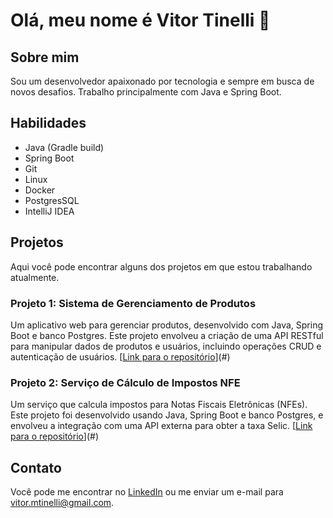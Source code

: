 # Olá, meu nome é Vitor Tinelli 👋

## Sobre mim
Sou um desenvolvedor apaixonado por tecnologia e sempre em busca de novos desafios. Trabalho principalmente com Java e Spring Boot.

## Habilidades
- Java (Gradle build)
- Spring Boot
- Git
- Linux
- Docker
- PostgresSQL
- IntelliJ IDEA

## Projetos
Aqui você pode encontrar alguns dos projetos em que estou trabalhando atualmente.

### Projeto 1: Sistema de Gerenciamento de Produtos
Um aplicativo web para gerenciar produtos, desenvolvido com Java, Spring Boot e banco Postgres. Este projeto envolveu a criação de uma API RESTful para manipular dados de produtos e usuários, incluindo operações CRUD e autenticação de usuários. [[Link para o repositório](https://github.com/VitorTinelli/Product-Managment-System)](#)

### Projeto 2: Serviço de Cálculo de Impostos NFE
Um serviço que calcula impostos para Notas Fiscais Eletrônicas (NFEs). Este projeto foi desenvolvido usando Java, Spring Boot e banco Postgres, e envolveu a integração com uma API externa para obter a taxa Selic. [[Link para o repositório](https://github.com/VitorTinelli/calculateTax)](#)

## Contato
Você pode me encontrar no [LinkedIn](https://www.linkedin.com/in/vitortinelli/) ou me enviar um e-mail para vitor.mtinelli@gmail.com.
